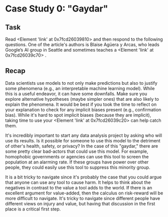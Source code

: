 # Case Study 0: "Gaydar"
## Task

Read
<Element 'link' at 0x7fcd26039810>
and then respond to the following questions. One of the article's authors is Blaise Agüera y Arcas, who leads Google’s AI group in Seattle and sometimes teaches a
<Element 'link' at 0x7fcd26039c70>
.

## Recap

Data scientists use models to not only make predictions but also to justify some phenomena (e.g., an interpretable machine learning model). While this is a useful endeavor, it can have some downfalls. Make sure you explore alternative hypotheses (maybe simpler ones) that are also likely to explain the phenomena. It would be best if you took the time to reflect on your explanation to check for any implicit biases present (e.g., confirmation bias). While it's hard to spot implicit biases (because they are implicit), taking time to use your
<Element 'link' at 0x7fcd26039c20>
can help catch them.

It's incredibly important to start any data analysis project by asking who will use its results. Is it possible for someone to use this model to the detriment of other's health, safety, or privacy? In the case of this "gaydar," there are some pretty clear bad-actors that could use this model. For example, homophobic governments or agencies can use this tool to screen the population at an alarming rate. If these groups have power over other people, they could easily use this tool to suppress this minority group.

It is a bit tricky to navigate since it's probably the case that you could argue that anyone can use any tool to cause harm. It helps to think about the negatives in contrast to the value a tool adds to the world. If there is an excellent argument for value-added, then the calculus on risk-reward will be more difficult to navigate. It's tricky to navigate since different people have different views on injury and value, but having that discussion in the first place is a critical first step.

